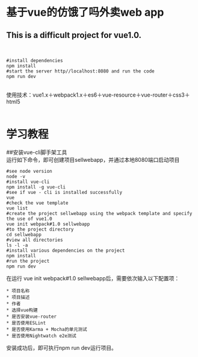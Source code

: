 基于vue的仿饿了吗外卖web app
============================
This is a difficult project for vue1.0.
----------------------------
<br>

```
#install dependencies
npm install
#start the server http//localhost:8080 and run the code
npm run dev
```
<br>
使用技术：vue1.x＋webpack1.x＋es6＋vue-resource＋vue-router＋css3＋html5
<br>
<br>

学习教程
=============================
##安装vue-cli脚手架工具
<br>
运行如下命令，即可创建项目sellwebapp，并通过本地8080端口启动项目
<br>

```
#see node version
node -v
#install vue-cli
npm install -g vue-cli
#see if vue - cli is installed successfully
vue
#check the vue template
vue list
#create the project sellwebapp using the webpack template and specify the use of vue1.0
vue init webpack#1.0 sellwebapp
#to the project directory
cd sellwebapp
#view all directories
ls -l -a
#install various dependencies on the project
npm install
#run the project
npm run dev
```

在运行 vue init webpack#1.0 sellwebapp后，需要依次输入以下配置项：
<br>

```
* 项目名称
* 项目描述
* 作者
* 选择vue构建
* 是否安装vue-router
* 是否使用ESLint
* 是否使用Karma + Mocha的单元测试
* 是否使用Nightwatch e2e测试
```

安装成功后，即可执行npm run dev运行项目。
